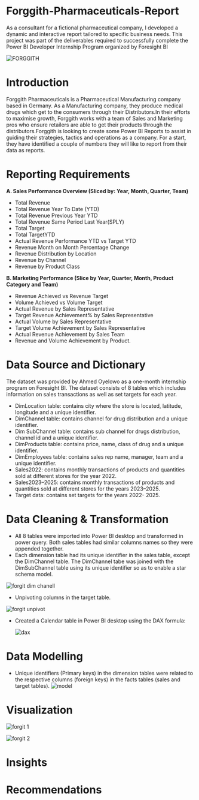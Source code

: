 # Forggith-Pharmaceuticals-Report
As a consultant for a fictional pharmaceutical company, I developed a dynamic and interactive report tailored to specific business needs. This project was part of the deliverables required to successfully complete the Power BI Developer Internship Program organized by Foresight BI

![FORGGITH](https://github.com/user-attachments/assets/9a95c7a7-8a14-4227-9e71-b822b83aacb2)
# Introduction
Forggith Pharmaceuticals is a Pharmaceutical Manufacturing company based in Germany. As a Manufacturing company, they produce medical drugs which get to the consumers through their Distributors.In their efforts to maximise growth, Forggith works with a team of Sales and Marketing pros who ensure retailers are able to get their products through the distributors.Forggith is looking to create some Power BI Reports to assist in guiding their strategies, tactics and operations as a company. For a start, they have identified a couple of numbers they will like to report from their data as reports.
# Reporting Requirements
**A. Sales Performance Overview (Sliced by: Year, Month, Quarter, Team)**

- Total Revenue
- Total Revenue Year To Date (YTD)
- Total Revenue Previous Year YTD
- Total Revenue Same Period Last Year(SPLY)
- Total Target
- Total TargetYTD
- Actual Revenue Performance YTD vs Target YTD
- Revenue Month on Month Percentage Change
- Revenue Distribution by Location
- Revenue by Channel
- Revenue by Product Class
  
**B. Marketing Performance (Slice by Year, Quarter, Month, Product Category and Team)**

- Revenue Achieved vs Revenue Target
- Volume Achieved vs Volume Target
- Actual Revenue by Sales Representative
- Target Revenue Achievement% by Sales Representative
- Actual Volume by Sales Representative
- Target Volume Achievement by Sales Representative
- Actual Revenue Achievement by Sales Team
- Revenue and Volume Achievement by Product.

# Data Source and Dictionary

The dataset was provided by Ahmed Oyelowo as a one-month internship program on Foresight BI. The dataset consists of 8 tables which includes information on sales transactions as well as set targets for each year.

- DimLocation table: contains city where the store is located, latitude, longitude and a unique identifier.
- DimChannel table: contains channel for drug distribution and a unique identifier.
- Dim SubChannel table: contains sub channel for drugs distribution, channel id and a unique identifier.
- DimProducts table: contains price, name, class of drug and a unique identifier.
- DimEmployees table: contains sales rep name, manager, team and a unique identifier.
- Sales2022: contains monthly transactions of products and quantities sold at different stores for the year 2022.
- Sales2023–2025: contains monthly transactions of products and quantities sold at different stores for the years 2023–2025.
- Target data: contains set targets for the years 2022- 2025.

# Data Cleaning & Transformation
- All 8 tables were imported into Power BI desktop and transformed in power query.
 Both sales tables had similar columns names so they were appended together.
- Each dimension table had its unique identifier in the sales table, except the DimChannel table. The DimChannel tabe was joined with the DimSubChannel table using its unique identifier so as to enable a star schema model.

![forgit dim chanell](https://github.com/user-attachments/assets/de251c83-05bd-4613-babb-df92d058df3b)

- Unpivoting columns in the target table.

![forgit unpivot](https://github.com/user-attachments/assets/f42f5891-af4a-479d-a997-75623059c491)

- Created a Calendar table in Power BI desktop using the DAX formula:
  
  ![dax](https://github.com/user-attachments/assets/4b5a730b-a4bd-428f-8c2c-02afa0e31de4)

 # Data Modelling

- Unique identifiers (Primary keys) in the dimension tables were related to the respective columns (foreign keys) in the facts tables (sales and target tables).
![model](https://github.com/user-attachments/assets/d8992b81-63c6-47e0-b0a1-382865681ba0)

# Visualization

![forgit 1](https://github.com/user-attachments/assets/07efccfa-3b09-45ce-8283-e459bbec22f2)

![forgit 2](https://github.com/user-attachments/assets/545d0291-f7f4-41ed-8a95-ccdbee29a8fe)

# Insights

# Recommendations

